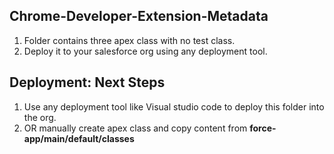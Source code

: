 ##  Chrome-Developer-Extension-Metadata 
1. Folder contains three apex class with no test class. 
2. Deploy it to your salesforce org using  any deployment tool.



## Deployment: Next Steps

1.  Use any deployment tool like Visual studio code to deploy this folder into the org.
2.  OR manually create apex class and copy content from  **force-app/main/default/classes**


